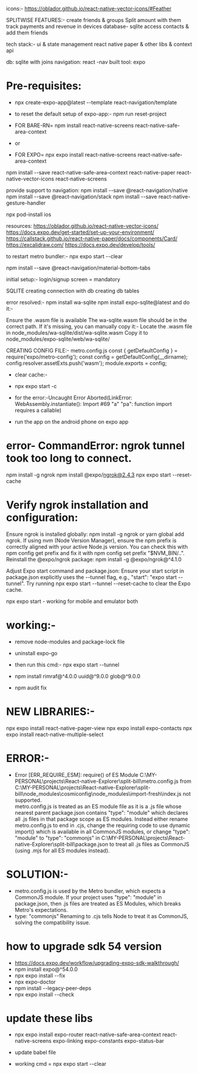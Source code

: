 icons:-
https://oblador.github.io/react-native-vector-icons/#Feather

SPLITWISE FEATURES:- 
create friends & groups
Split amount with them
track payments and revenue
in devices database- sqlite
access contacts & add them friends

tech stack:-
ui & state management
react native paper & other libs & context api

db: sqlite with joins
navigation: react -nav
built tool: expo

# Pre-requisites:
- npx create-expo-app@latest --template react-navigation/template

- to reset the default setup of expo-app:- 
npm run reset-project


- FOR BARE-RN= npm install react-native-screens react-native-safe-area-context
- or
- FOR EXPO= npx expo install react-native-screens react-native-safe-area-context

npm install --save react-native-safe-area-context react-native-paper react-native-vector-icons react-native-screens

provide support to navigation:
npm install --save @react-navigation/native
npm install --save @react-navigation/stack
npm install --save react-native-gesture-handler


npx pod-install ios

resources:
https://oblador.github.io/react-native-vector-icons/
https://docs.expo.dev/get-started/set-up-your-environment/
https://callstack.github.io/react-native-paper/docs/components/Card/
https://excalidraw.com/
https://docs.expo.dev/develop/tools/


to restart metro bundler:-
npx expo start --clear

npm install --save @react-navigation/material-bottom-tabs

initial setup:-
login/signup screen = mandatory

SQLITE
creating connection with db
creating db tables

error resolved:-
npm install wa-sqlite
npm install expo-sqlite@latest
and do it:-

Ensure the .wasm file is available The wa-sqlite.wasm file should be in the correct path. If it's missing, you can manually copy it:-
Locate the .wasm file in node_modules/wa-sqlite/dist/wa-sqlite.wasm
Copy it to node_modules/expo-sqlite/web/wa-sqlite/

CREATING CONFIG FILE:- metro.config.js
const { getDefaultConfig } = require('expo/metro-config');
const config = getDefaultConfig(__dirname);
config.resolver.assetExts.push('wasm');
module.exports = config;


- clear cache:-
- npx expo start -c

- for the error:-Uncaught Error
Aborted(LinkError: WebAssembly.instantiate(): Import #69 "a" "pa": function import requires a callable)
- run the app on the android phone on expo app

# error- CommandError: ngrok tunnel took too long to connect.
npm install -g ngrok
npm install @expo/ngrok@2.4.3
npx expo start --reset-cache
# Verify ngrok installation and configuration:
Ensure ngrok is installed globally: npm install -g ngrok or yarn global add ngrok.
If using nvm (Node Version Manager), ensure the npm prefix is correctly aligned with your active Node.js version. You can check this with npm config get prefix and fix it with npm config set prefix "$NVM_BIN/..".
Reinstall the @expo/ngrok package: npm install -g @expo/ngrok@^4.1.0

Adjust Expo start command and package.json:
Ensure your start script in package.json explicitly uses the --tunnel flag, e.g., "start": "expo start --tunnel".
Try running npx expo start --tunnel --reset-cache to clear the Expo cache.

npx expo start - working for mobile and emulator both

# working:-
- remove node-modules and package-lock file 
- uninstall expo-go
- then run this cmd:- npx expo start --tunnel

- npm install rimraf@^4.0.0 uuid@^9.0.0 glob@^9.0.0
- npm audit fix

# NEW LIBRARIES:-
npx expo install react-native-pager-view
npx expo install expo-contacts
npx expo install react-native-multiple-select

# ERROR:- 
- Error [ERR_REQUIRE_ESM]: require() of ES Module C:\MY-PERSONAL\projects\React-native-Explorer\split-bill\metro.config.js from C:\MY-PERSONAL\projects\React-native-Explorer\split-bill\node_modules\cosmiconfig\node_modules\import-fresh\index.js not supported.     
metro.config.js is treated as an ES module file as it is a .js file whose nearest parent package.json contains "type": "module" which declares all .js files in that package scope as ES modules.
Instead either rename metro.config.js to end in .cjs, change the requiring code to use dynamic import() which is available in all CommonJS modules, or change "type": "module" to "type": "commonjs" in C:\MY-PERSONAL\projects\React-native-Explorer\split-bill\package.json to treat all .js files as CommonJS (using .mjs for all ES modules instead).

# SOLUTION:-
- metro.config.js is used by the Metro bundler, which expects a CommonJS module.
If your project uses "type": "module" in package.json, then .js files are treated as ES Modules, which breaks Metro's expectations.
- type: "commonjs"
Renaming to .cjs tells Node to treat it as CommonJS, solving the compatibility issue.

# how to upgrade sdk 54 version
- https://docs.expo.dev/workflow/upgrading-expo-sdk-walkthrough/
- npm install expo@^54.0.0 
- npx expo install --fix
- npx expo-doctor
- npm install --legacy-peer-deps
- npx expo install --check

# update these libs 
- npx expo install expo-router react-native-safe-area-context react-native-screens expo-linking expo-constants expo-status-bar
- update babel file

- working cmd = npx expo start --clear




